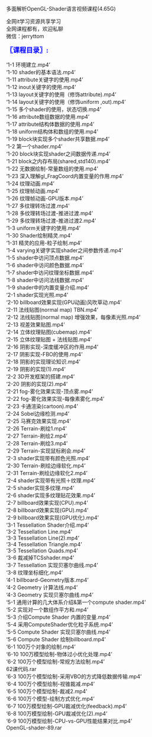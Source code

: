 多面解析OpenGL-Shader语言视频课程(4.65G)

全网it学习资源共享学习<br>全网课程都有，欢迎私聊<br>微信：jerryttom<br>

<span style="font-size: large;"><span style="font-family: Tahoma;"><span style="color: #0000ff;"><strong>〖课程目录〗:</strong></span></span></span><br> <span style="font-family: &amp;quot;"><br> </span><span style="font-family: Tahoma, &amp;quot;">‘1-1 环境建立.mp4’</span><br> <span style="font-family: Tahoma, &amp;quot;">‘1-10 shader的基本语法.mp4’</span><br> <span style="font-family: Tahoma, &amp;quot;">‘1-11 attribute关键字的使用.mp4’</span><br> <span style="font-family: Tahoma, &amp;quot;">‘1-12 inout关键字的使用.mp4’</span><br> <span style="font-family: Tahoma, &amp;quot;">‘1-13 layout关键字的使用（修饰attribute).mp4’</span><br> <span style="font-family: Tahoma, &amp;quot;">‘1-14 layout关键字的使用（修饰uniform ,out).mp4’</span><br> <span style="font-family: Tahoma, &amp;quot;">‘1-15 多个shader的使用，状态切换.mp4’</span><br> <span style="font-family: Tahoma, &amp;quot;">‘1-16 attribute数组数据的使用.mp4’</span><br> <span style="font-family: Tahoma, &amp;quot;">‘1-17 attribute结构体数据的使用.mp4’</span><br> <span style="font-family: Tahoma, &amp;quot;">‘1-18 uniform结构体和数组的使用.mp4’</span><br> <span style="font-family: Tahoma, &amp;quot;">‘1-19 block块实现多个shader共享数据.mp4’</span><br> <span style="font-family: Tahoma, &amp;quot;">‘1-2 第一个shader.mp4’</span><br> <span style="font-family: Tahoma, &amp;quot;">‘1-20 block块实现shader之间数据传递.mp4’</span><br> <span style="font-family: Tahoma, &amp;quot;">‘1-21 block之内存布局(shared,std140).mp4’</span><br> <span style="font-family: Tahoma, &amp;quot;">‘1-22 无数据绘制-常量数组的使用.mp4’</span><br> <span style="font-family: Tahoma, &amp;quot;">‘1-23 深入理解gl_FragCoord内置变量的作用.mp4’</span><br> <span style="font-family: Tahoma, &amp;quot;">‘1-24 纹理动画.mp4’</span><br> <span style="font-family: Tahoma, &amp;quot;">‘1-25 纹理帧动画.mp4’</span><br> <span style="font-family: Tahoma, &amp;quot;">‘1-26 纹理帧动画-GPU版本.mp4’</span><br> <span style="font-family: Tahoma, &amp;quot;">‘1-27 多纹理转场过渡.mp4’</span><br> <span style="font-family: Tahoma, &amp;quot;">‘1-28 多纹理转场过渡-推进过渡.mp4’</span><br> <span style="font-family: Tahoma, &amp;quot;">‘1-29 多纹理转场过渡-推进过渡2.mp4’</span><br> <span style="font-family: Tahoma, &amp;quot;">‘1-3 uniform关键字的使用.mp4’</span><br> <span style="font-family: Tahoma, &amp;quot;">‘1-30 Shader绘制精灵.mp4’</span><br> <span style="font-family: Tahoma, &amp;quot;">‘1-31 精灵的应用-粒子绘制.mp4’</span><br> <span style="font-family: Tahoma, &amp;quot;">‘1-4 varying关键字实现shader之间参数传递.mp4’</span><br> <span style="font-family: Tahoma, &amp;quot;">‘1-5 shader中访问顶点数据.mp4’</span><br> <span style="font-family: Tahoma, &amp;quot;">‘1-6 shader中访问颜色数据.mp4’</span><br> <span style="font-family: Tahoma, &amp;quot;">‘1-7 shader中访问纹理坐标数据.mp4’</span><br> <span style="font-family: Tahoma, &amp;quot;">‘1-8 shader中访问法线数据.mp4’</span><br> <span style="font-family: Tahoma, &amp;quot;">‘1-9 shader中的内置变量介绍.mp4’</span><br> <span style="font-family: Tahoma, &amp;quot;">‘2-1 shader实现光照.mp4’</span><br> <span style="font-family: Tahoma, &amp;quot;">‘2-10 billboard效果实现(GPU动画)风吹草动.mp4’</span><br> <span style="font-family: Tahoma, &amp;quot;">‘2-11 法线贴图(normal map) TBN.mp4’</span><br> <span style="font-family: Tahoma, &amp;quot;">‘2-12 法线贴图(normal map) 增强效果，每像素光照.mp4’</span><br> <span style="font-family: Tahoma, &amp;quot;">‘2-13 视差效果贴图.mp4’</span><br> <span style="font-family: Tahoma, &amp;quot;">‘2-14 立体纹理贴图(cubemap).mp4’</span><br> <span style="font-family: Tahoma, &amp;quot;">‘2-15 立体纹理贴图 + 法线贴图.mp4’</span><br> <span style="font-family: Tahoma, &amp;quot;">‘2-16 阴影实现-深度缓冲区的作用.mp4’</span><br> <span style="font-family: Tahoma, &amp;quot;">‘2-17 阴影实现-FBO的使用.mp4’</span><br> <span style="font-family: Tahoma, &amp;quot;">‘2-18 阴影的实现理论知识.mp4’</span><br> <span style="font-family: Tahoma, &amp;quot;">‘2-19 阴影的实现(1).mp4’</span><br> <span style="font-family: Tahoma, &amp;quot;">‘2-2 3D开发框架的搭建.mp4’</span><br> <span style="font-family: Tahoma, &amp;quot;">‘2-20 阴影的实现(2).mp4’</span><br> <span style="font-family: Tahoma, &amp;quot;">‘2-21 fog-雾化效果实现-顶点雾.mp4’</span><br> <span style="font-family: Tahoma, &amp;quot;">‘2-22 fog-雾化效果实现-每像素雾化.mp4’</span><br> <span style="font-family: Tahoma, &amp;quot;">‘2-23 卡通渲染(cartoon).mp4’</span><br> <span style="font-family: Tahoma, &amp;quot;">‘2-24 Sobel边缘检测.mp4’</span><br> <span style="font-family: Tahoma, &amp;quot;">‘2-25 马赛克效果实现.mp4’</span><br> <span style="font-family: Tahoma, &amp;quot;">‘2-26 Terrain-刷绘1.mp4’</span><br> <span style="font-family: Tahoma, &amp;quot;">‘2-27 Terrain-刷绘2.mp4’</span><br> <span style="font-family: Tahoma, &amp;quot;">‘2-28 Terrain-刷绘3.mp4’</span><br> <span style="font-family: Tahoma, &amp;quot;">‘2-29 Terrain-实现鼠标刷会.mp4’</span><br> <span style="font-family: Tahoma, &amp;quot;">‘2-3 shader实现带有颜色光照.mp4’</span><br> <span style="font-family: Tahoma, &amp;quot;">‘2-30 Terrain-刷绘边缘软化.mp4’</span><br> <span style="font-family: Tahoma, &amp;quot;">‘2-31 Terrain-刷绘边缘软化2.mp4’</span><br> <span style="font-family: Tahoma, &amp;quot;">‘2-4 shader实现带有光照＋纹理.mp4’</span><br> <span style="font-family: Tahoma, &amp;quot;">‘2-5 shader实现多纹理.mp4’</span><br> <span style="font-family: Tahoma, &amp;quot;">‘2-6 shader实现多纹理贴花效果.mp4’</span><br> <span style="font-family: Tahoma, &amp;quot;">‘2-7 billboard效果实现(CPU).mp4’</span><br> <span style="font-family: Tahoma, &amp;quot;">‘2-8 billboard效果实现(GPU).mp4’</span><br> <span style="font-family: Tahoma, &amp;quot;">‘2-9 billboard效果实现(GPU优化).mp4’</span><br> <span style="font-family: Tahoma, &amp;quot;">‘3-1 Tessellation Shader介绍.mp4’</span><br> <span style="font-family: Tahoma, &amp;quot;">‘3-2 Tessellation Line.mp4’</span><br> <span style="font-family: Tahoma, &amp;quot;">‘3-3 Tessellation Line(2).mp4’</span><br> <span style="font-family: Tahoma, &amp;quot;">‘3-4 Tessellation Triangle.mp4’</span><br> <span style="font-family: Tahoma, &amp;quot;">‘3-5 Tessellation Quads.mp4’</span><br> <span style="font-family: Tahoma, &amp;quot;">‘3-6 裁减掉TCSshader.mp4’</span><br> <span style="font-family: Tahoma, &amp;quot;">‘3-7 Tessellation 实现贝塞尔曲线.mp4’</span><br> <span style="font-family: Tahoma, &amp;quot;">‘3-8 纹理坐标细化.mp4’</span><br> <span style="font-family: Tahoma, &amp;quot;">‘4-1 billboard-Geometry版本.mp4’</span><br> <span style="font-family: Tahoma, &amp;quot;">‘4-2 Geometry 计算法线.mp4’</span><br> <span style="font-family: Tahoma, &amp;quot;">‘4-3 Geometry 实现贝塞尔曲线.mp4’</span><br> <span style="font-family: Tahoma, &amp;quot;">‘5-1 通用计算的几大体系介绍&amp;第一个compute shader.mp4’</span><br> <span style="font-family: Tahoma, &amp;quot;">‘5-2 实现对一个数组作平方和.mp4’</span><br> <span style="font-family: Tahoma, &amp;quot;">‘5-3 介绍Compute Shader 内置的变量.mp4’</span><br> <span style="font-family: Tahoma, &amp;quot;">‘5-4 采用ComputeShader优化粒子系统.mp4’</span><br> <span style="font-family: Tahoma, &amp;quot;">‘5-5 Compute Shader 实现贝塞尔曲线.mp4’</span><br> <span style="font-family: Tahoma, &amp;quot;">‘5-6 Compute Shader 绘制billboard.mp4’</span><br> <span style="font-family: Tahoma, &amp;quot;">‘6-1 100万个对象的绘制.mp4’</span><br> <span style="font-family: Tahoma, &amp;quot;">‘6-10 100万模型绘制-物体过小优化处理.mp4’</span><br> <span style="font-family: Tahoma, &amp;quot;">‘6-2 100万个模型绘制-常规方法绘制.mp4’</span><br> <span style="font-family: Tahoma, &amp;quot;">62课代码.rar</span><br> <span style="font-family: Tahoma, &amp;quot;">‘6-3 100万个模型绘制-采用VBO的方式降低数据传输.mp4’</span><br> <span style="font-family: Tahoma, &amp;quot;">‘6-4 100万个模型绘制-视锥裁减.mp4’</span><br> <span style="font-family: Tahoma, &amp;quot;">‘6-5 100万个模型绘制-裁减2.mp4’</span><br> <span style="font-family: Tahoma, &amp;quot;">‘6-6 100万个模型-绘制方式优化.mp4’</span><br> <span style="font-family: Tahoma, &amp;quot;">‘6-7 100万模型绘制-GPU裁减优化(feedback).mp4’</span><br> <span style="font-family: Tahoma, &amp;quot;">‘6-8 100万模型绘制-GPU裁减优化(2).mp4’</span><br> <span style="font-family: Tahoma, &amp;quot;">‘6-9 100万模型绘制-CPU-vs-GPU性能结果对比.mp4’</span><br> <span style="font-family: Tahoma, &amp;quot;">OpenGL-shader-89.rar</span><span style="font-family: &amp;quot;">&nbsp; &nbsp;&nbsp; &nbsp;</span>